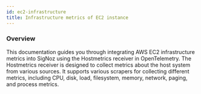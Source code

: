 ```yaml
---
id: ec2-infrastructure
title: Infrastructure metrics of EC2 instance
---
```


### Overview

This documentation guides you through integrating AWS EC2 infrastructure metrics into SigNoz using the Hostmetrics receiver in OpenTelemetry. The Hostmetrics receiver is designed to collect metrics about the host system from various sources. It supports various scrapers for collecting different metrics, including CPU, disk, load, filesystem, memory, network, paging, and process metrics.


<!---
Overview of HostMetrics

Overview of the rough steps to follow - in the form of bullet points 

Link to the Hostmetrics Dashboard tutorial

Screenshot of how the output would look like for hostmetrics

--->


